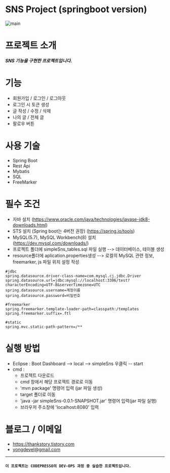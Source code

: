 # SNS Project (springboot version)
![main](https://user-images.githubusercontent.com/46583498/75926388-d25ec200-5ead-11ea-9f61-dbf89728f47a.png)

# 프로젝트 소개
  ***SNS 기능을 구현한 프로젝트입니다.***
  
# 기능
  - 회원가입 / 로그인 / 로그아웃
  - 로그인 시 토큰 생성
  - 글 작성 / 수정 / 삭제
  - 나의 글 / 전체 글 
  - 팔로우 버튼

# 사용 기술
  - Spring Boot
  - Rest Api
  - Mybatis
  - SQL
  - FreeMarker
  
# 필수 조건 
 - 자바 설치 (https://www.oracle.com/java/technologies/javase-jdk8-downloads.html)
 - STS 설치 (Spring boot는 4버전 권장) (https://spring.io/tools)
 - MySQL(5.7), MySQL Workbench(8) 설치 (https://dev.mysql.com/downloads/)
 - 프로젝트 폴더에 simpleSns_tables.sql 파일 실행 --> 데이터베이스, 테이블 생성
 - resource폴더에 aplication.properties생성 --> 로컬의 MySQL 관련 정보, freemarker, js 파일 위치 설정 작성
 ```
 #jdbc 
spring.datasource.driver-class-name=com.mysql.cj.jdbc.Driver
spring.datasource.url=jdbc:mysql://localhost:3306/test?characterEncoding=UTF-8&serverTimezone=UTC
spring.datasource.username=계정이름
spring.datasource.password=비밀번호

#freemarker
spring.freemarker.template-loader-path=classpath:/templates
spring.freemarker.suffix=.ftl

#static
spring.mvc.static-path-pattern=/**
 ```
 
# 실행 방법
 - Eclipse : Boot Dashboard --> local --> simpleSns 우클릭 -- start
 - cmd : 
   - 프로젝트 다운로드 
   - cmd 창에서 해당 프로젝트 경로로 이동
   - 'mvn package' 명령어 입력 (jar 파일 생성) 
   - target 폴더로 이동 
   - 'java -jar simpleSns-0.0.1-SNAPSHOT.jar' 명령어 입력(jar 파일 실행) 
   - 브라우저 주소창에 'localhost:8080' 입력

# 블로그 / 이메일
 - https://thankstory.tistory.com
 - yongdevel@gmail.com
 
---

#### ````이 프로젝트는 CODEPRESSO의 DEV-OPS 과정 중 실습한 프로젝트입니다.````
